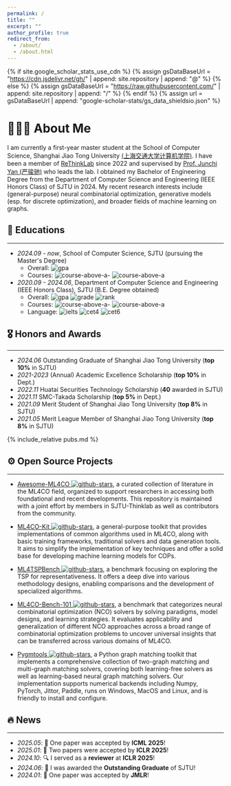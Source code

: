 ```yaml
---
permalink: /
title: ""
excerpt: ""
author_profile: true
redirect_from: 
  - /about/
  - /about.html
---
```


{% if site.google_scholar_stats_use_cdn %}
{% assign gsDataBaseUrl = "https://cdn.jsdelivr.net/gh/" | append: site.repository | append: "@" %}
{% else %}
{% assign gsDataBaseUrl = "https://raw.githubusercontent.com/" | append: site.repository | append: "/" %}
{% endif %}
{% assign url = gsDataBaseUrl | append: "google-scholar-stats/gs_data_shieldsio.json" %}

<span class='anchor' id='about-me'></span>

# 👨🏻‍💻 About Me
I am currently a first-year master student at the School of Computer Science, Shanghai Jiao Tong University [(上海交通大学计算机学院)](https://www.cs.sjtu.edu.cn). I have been a member of [ReThinkLab](https://github.com/Thinklab-SJTU) since 2022 and supervised by [Prof. Junchi Yan (严骏驰)](https://thinklab.sjtu.edu.cn) who leads the lab. I obtained my Bachelor of Engineering Degree from the Department of Computer Science and Engineering (IEEE Honors Class) of SJTU in 2024. My recent research interests include (general-purpose) neural combinatorial optimization, generative models (esp. for discrete optimization), and broader fields of machine learning on graphs.

<!-- My research interest includes neural machine translation and computer vision. I have published more than 100 papers at the top international AI conferences with total <a href='https://scholar.google.com/citations?user=DhtAFkwAAAAJ'>google scholar citations <strong><span id='total_cit'>260000+</span></strong></a> (You can also use google scholar badge <a href='https://scholar.google.com/citations?user=DhtAFkwAAAAJ'><img src="https://img.shields.io/endpoint?url={{ url | url_encode }}&logo=Google%20Scholar&labelColor=f6f6f6&color=9cf&style=flat&label=citations"></a>). -->

## 📖 Educations
---
- *2024.09 - now*, School of Computer Science, SJTU (pursuing the Master's Degree)
    - Overall: ![gpa](https://img.shields.io/badge/GPA-3.91-blue)
    - Courses: ![course-above-a-](https://img.shields.io/badge/Above_A--_-10/10-orange)  ![course-above-a](https://img.shields.io/badge/Above_A-7/10-orange)
- *2020.09 - 2024.06*, Department of Computer Science and Engineering (IEEE Honors Class), SJTU (B.E. Degree obtained)
    - Overall: ![gpa](https://img.shields.io/badge/GPA-3.92-blue) ![grade](https://img.shields.io/badge/Grade-90.82-blue) ![rank](https://img.shields.io/badge/Ranking-top_10%25-blue)
    - Courses: ![course-above-a-](https://img.shields.io/badge/Above_A--_-53/61-orange)  ![course-above-a](https://img.shields.io/badge/Above_A-38/61-orange)
    - Language: ![ielts](https://img.shields.io/badge/IELTS-7.5-green) ![cet4](https://img.shields.io/badge/CET--6-646-green)
      ![cet6](https://img.shields.io/badge/CET--4-670-green)

## 🎖 Honors and Awards
---
- *2024.06* Outstanding Graduate of Shanghai Jiao Tong University (**top 10%** in SJTU)
- *2021-2023* (Annual) Academic Excellence Scholarship (**top 10%** in Dept.)
- *2022.11* Huatai Securities Technology Scholarship (**40** awarded in SJTU)
- *2021.11* SMC-Takada Scholarship (**top 5%** in Dept.) 
- *2021.09* Merit Student of Shanghai Jiao Tong University (**top 8%** in SJTU) 
- *2021.05* Merit League Member of Shanghai Jiao Tong University (**top 8%** in SJTU) 

{% include_relative pubs.md %}

<span class='anchor' id='-open-source-projects'></span>
## ⚙️ Open Source Projects
---
- [Awesome-ML4CO ![github-stars](https://img.shields.io/github/stars/Thinklab-SJTU/awesome-ml4co?style=social)](https://github.com/Thinklab-SJTU/awesome-ml4co), a curated collection of literature in the ML4CO field, organized to support researchers in accessing both foundational and recent developments. This repository is maintained with a joint effort by members in SJTU-Thinklab as well as contributors from the community.

- [ML4CO-Kit ![github-stars](https://img.shields.io/github/stars/Thinklab-SJTU/ML4CO-Kit?style=social)](https://github.com/Thinklab-SJTU/ML4CO-Kit), a general-purpose toolkit that provides implementations of common algorithms used in ML4CO, along with basic training frameworks, traditional solvers and data generation tools. It aims to simplify the implementation of key techniques and offer a solid base for developing machine learning models for COPs.

- [ML4TSPBench ![github-stars](https://img.shields.io/github/stars/Thinklab-SJTU/ML4TSPBench?style=social)](https://github.com/Thinklab-SJTU/ML4TSPBench), a benchmark focusing on exploring the TSP for representativeness. It offers a deep dive into various methodology designs, enabling comparisons and the development of specialized algorithms.

- [ML4CO-Bench-101 ![github-stars](https://img.shields.io/github/stars/Thinklab-SJTU/ML4CO-Bench-101?style=social)](https://github.com/Thinklab-SJTU/ML4CO-Bench-101), a benchmark that categorizes neural combinatorial optimization (NCO) solvers by solving paradigms, model designs, and learning strategies. It evaluates applicability and generalization of different NCO approaches across a broad range of combinatorial optimization problems to uncover universal insights that can be transferred across various domains of ML4CO.

- [Pygmtools ![github-stars](https://img.shields.io/github/stars/Thinklab-SJTU/pygmtools?style=social)](https://github.com/Thinklab-SJTU/pygmtools), a Python graph matching toolkit that implements a comprehensive collection of two-graph matching and multi-graph matching solvers, covering both learning-free solvers as well as learning-based neural graph matching solvers. Our implementation supports numerical backends including Numpy, PyTorch, Jittor, Paddle, runs on Windows, MacOS and Linux, and is friendly to install and configure.

## 🔥 News
---
- *2025.05*: 🎉 One paper was accepted by **ICML 2025**!
- *2025.01*: 🎉 Two papers were accepted by **ICLR 2025**!
- *2024.10*: 🔍 I served as a **reviewer** at **ICLR 2025**!
- *2024.06*: 🏅 I was awarded the **Outstanding Graduate** of SJTU!
- *2024.01*: 🎉 One paper was accepted by **JMLR**!

<!-- # 💬 Invited Talks
- *2021.06*, Lorem ipsum dolor sit amet, consectetur adipiscing elit. Vivamus ornare aliquet ipsum, ac tempus justo dapibus sit amet. 
- *2021.03*, Lorem ipsum dolor sit amet, consectetur adipiscing elit. Vivamus ornare aliquet ipsum, ac tempus justo dapibus sit amet.  \| [\[video\]](https://github.com/) -->

<!-- # 💻 Internships
- *2019.05 - 2020.02*, [Lorem](https://github.com/), China. -->
